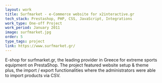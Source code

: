 ```yaml
---
layout: work
title: Surfmarket - e-Commerce website for x2interactive.gr
tech_stack: Prestashop, PHP, CSS, JavaScript, Integrations
work_type: One-off Project
work_period: January 2011
image: surfmarket.jpg
order: 5
type_tags: project
link: https://www.surfmarket.gr/
---
```


E-shop for surfmarket.gr, the leading provider in Greece for extreme sports equipment on PrestaShop. The project featured website setup & theme plus, the import / export functionalities where the administrators were able to import products via CSV.

